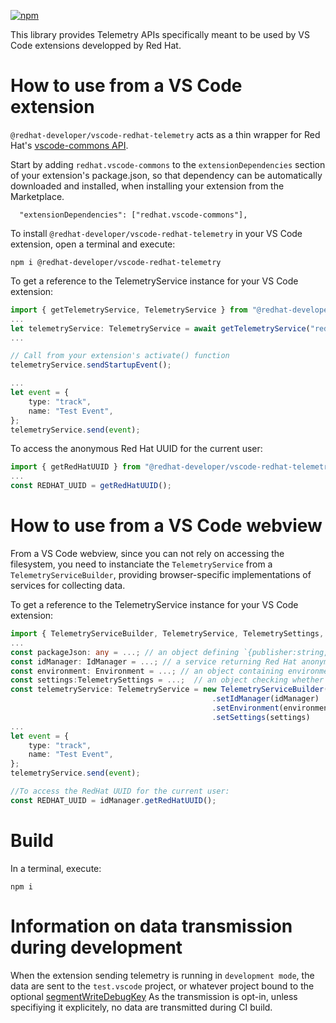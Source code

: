 [![npm](https://img.shields.io/npm/v/@redhat-developer/vscode-redhat-telemetry?color=brightgreen)](https://www.npmjs.com/package/@redhat-developer/vscode-redhat-telemetry)

This library provides Telemetry APIs specifically meant to be used by VS Code extensions developped by Red Hat.

# How to use from a VS Code extension

`@redhat-developer/vscode-redhat-telemetry` acts as a thin wrapper for Red Hat's [vscode-commons API](https://github.com/redhat-developer/vscode-commons).

Start by adding `redhat.vscode-commons` to the `extensionDependencies` section of your extension's package.json, so that dependency can be automatically downloaded and installed, when installing your extension from the Marketplace.

```
  "extensionDependencies": ["redhat.vscode-commons"],
```

To install `@redhat-developer/vscode-redhat-telemetry` in your VS Code extension, open a terminal and execute:

```
npm i @redhat-developer/vscode-redhat-telemetry
```

To get a reference to the TelemetryService instance for your VS Code extension:
```typescript
import { getTelemetryService, TelemetryService } from "@redhat-developer/vscode-redhat-telemetry";
...
let telemetryService: TelemetryService = await getTelemetryService("redhat.your-extension-id")
...

// Call from your extension's activate() function
telemetryService.sendStartupEvent(); 

...
let event = {
    type: "track",
    name: "Test Event",
};
telemetryService.send(event);
```

To access the anonymous Red Hat UUID for the current user:
```typescript
import { getRedHatUUID } from "@redhat-developer/vscode-redhat-telemetry";
...
const REDHAT_UUID = getRedHatUUID();
```

# How to use from a VS Code webview
From a VS Code webview, since you can not rely on accessing the filesystem, you need to instanciate the `TelemetryService` from a `TelemetryServiceBuilder`, providing browser-specific implementations of services for collecting data. 

To get a reference to the TelemetryService instance for your VS Code extension:
```typescript
import { TelemetryServiceBuilder, TelemetryService, TelemetrySettings, Environment, IdManager } from "@redhat-developer/vscode-redhat-telemetry";
...
const packageJson: any = ...; // an object defining `{publisher:string, name:string, version:string, segmentWriteKey:string}` 
const idManager: IdManager = ...; // a service returning Red Hat anonymous UUID
const environment: Environment = ...; // an object containing environment specific data (OS, locale...)
const settings:TelemetrySettings = ...;  // an object checking whether telemetry collection is enabled
const telemetryService: TelemetryService = new TelemetryServiceBuilder(packageJson)
                                             .setIdManager(idManager) 
                                             .setEnvironment(environment) 
                                             .setSettings(settings)
...
let event = {
    type: "track",
    name: "Test Event",
};
telemetryService.send(event);

//To access the RedHat UUID for the current user:
const REDHAT_UUID = idManager.getRedHatUUID();
```

# Build
In a terminal, execute: 
```
npm i
```

# Information on data transmission during development

When the extension sending telemetry is running in `development mode`, the data are sent to the `test.vscode` project, or whatever project bound to the optional [segmentWriteDebugKey](https://github.com/redhat-developer/vscode-commons/blob/master/INSTRUCTIONS.md#optional-add-a-custom-segment-key-in-packagejson-file)
As the transmission is opt-in, unless specifiying it explicitely, no data are transmitted during CI build.
